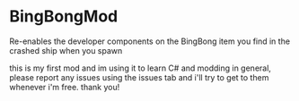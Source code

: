 # BingBongMod
Re-enables the developer components on the BingBong item you find in the crashed ship when you spawn

this is my first mod and im using it to learn C# and modding in general, please report any issues using the issues tab and i'll try to get to them whenever i'm free. thank you!
